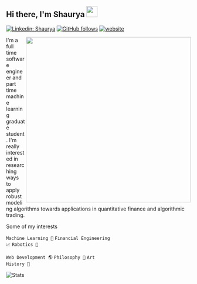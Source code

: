 <h2>Hi there, I'm Shaurya <img src="https://media.giphy.com/media/hvRJCLFzcasrR4ia7z/giphy.gif" width="30px"></h2>

[![Linkedin: Shaurya](https://img.shields.io/badge/-Shaurya-blue?style=flat-square&logo=Linkedin&logoColor=white&link=https://www.linkedin.com/in/shaurya-chandhoke/)](https://www.linkedin.com/in/shaurya-chandhoke/)
[![GitHub follows](https://img.shields.io/github/followers/shaurya-chandhoke?label=follow&style=social)](https://github.com/shaurya-chandhoke)
[![website](https://img.shields.io/badge/Website-46a2f1.svg?&logo=Google-Chrome&logoColor=white&link=https://shaurya-chandhoke.github.io)](https://shaurya-chandhoke.github.io)

<img align='right' src="https://user-images.githubusercontent.com/38062430/158521034-01b611dd-03fe-4fbe-b8cf-4893d084135e.gif" width="450">

I'm a full time software engineer and part time machine learning graduate student. I'm really interested in researching ways to apply robust modeling algorithms towards applications in quantitative finance and algorithmic trading.


Some of my interests

<code>Machine Learning 🧠</code>
<code>Financial Engineering 📈</code>
<code>Robotics 🤖</code>

<code>Web Development 🌎</code>
<code>Philosophy 💭</code>
<code>Art History 🎨</code>

![Stats](https://github-readme-stats.vercel.app/api?username=shaurya-chandhoke&theme=white-blue)
